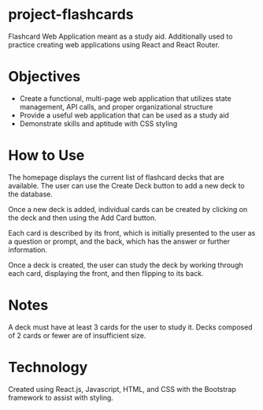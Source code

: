 # project-flashcards
Flashcard Web Application meant as a study aid. Additionally used to practice creating web applications using React and React Router. 

# Objectives

* Create a functional, multi-page web application that utilizes state management, API calls, and proper organizational structure
* Provide a useful web application that can be used as a study aid
* Demonstrate skills and aptitude with CSS styling

# How to Use

The homepage displays the current list of flashcard decks that are available. The user can use the Create Deck button to add a new deck to the database. 

Once a new deck is added, individual cards can be created by clicking on the deck and then using the Add Card button. 

Each card is described by its front, which is initially presented to the user as a question or prompt, and the back, which has the answer or further information. 

Once a deck is created, the user can study the deck by working through each card, displaying the front, and then flipping to its back. 

# Notes

A deck must have at least 3 cards for the user to study it. Decks composed of 2 cards or fewer are of insufficient size. 

# Technology

Created using React.js, Javascript, HTML, and CSS with the Bootstrap framework to assist with styling. 
